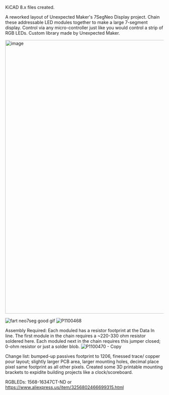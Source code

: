 KiCAD 8.x files created.

A reworked layout of Unexpected Maker's 7SegNeo Display project. Chain these addressable LED modules together to make a large 7-segment display. Control via any micro-controller just like you would control a strip of RGB LEDs. Custom library made by Unexpected Maker.

<img width="597" height="871" alt="image" src="https://github.com/user-attachments/assets/36212a00-20d6-4030-8b4b-fde49dd1cd00" />


![fart neo7seg good gif](https://github.com/user-attachments/assets/3b003526-7364-4982-a5ff-64db2d3d8d25)
![P1100468](https://github.com/user-attachments/assets/04991485-a8a6-4b6f-b4c0-e9e1891ce40b)

Assembly Required:
Each moduled has a resistor footprint at the Data In line. The first module in the chain requires a ~220-330 ohm resistor soldered here. Each moduled next in the chain requires this jumper closed; 0-ohm resistor or just a solder blob.
![P1100470 - Copy](https://github.com/user-attachments/assets/85c101c0-1d2d-42f9-a69e-186f49d5e1fe)

Change list: bumped-up passives footprint to 1206, finessed trace/ copper pour layout; slightly larger PCB area, larger mounting holes, decimal place pixel same footprint as all other pixels.
Created some 3D printable mounting brackets to expidite building projects like a clock/scoreboard. 

RGBLEDs: 1568-16347CT-ND or https://www.aliexpress.us/item/3256802466699315.html
